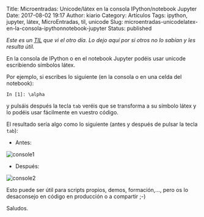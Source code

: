 Title: Microentradas: Unicode/látex en la consola IPython/notebook Jupyter
Date: 2017-08-02 19:17
Author: kiario
Category: Artículos
Tags: ipython, jupyter, látex, MicroEntradas, til, unicode
Slug: microentradas-unicodelatex-en-la-consola-ipythonnotebook-jupyter
Status: published

*Este es un [TIL](https://www.reddit.com/r/todayilearned/) que vi el
otro día. Lo dejo aquí por si otros no lo sabían y les resulta útil.*

En la consola de IPython o en el notebook Jupyter podéis usar unicode
escribiendo símbolos látex.

Por ejemplo, si escribes lo siguiente (en la consola o en una celda del
notebook):

    In [1]: \alpha

y pulsáis después la tecla `tab` veréis que se transforma a su símbolo
látex y lo podéis usar fácilmente en vuestro código.

El resultado sería algo como lo siguiente (antes y después de pulsar la
tecla `tab`):

-   Antes:

![console1](https://pybonacci.org/images/2017/08/console1.png?style=centerme)

-   Después:

![console2](https://pybonacci.org/images/2017/08/console2.png?style=centerme)

Esto puede ser útil para scripts propios, demos, formación,..., pero os
lo desaconsejo en código en producción o a compartir ;-)

Saludos.
